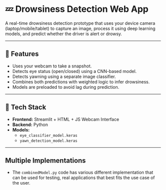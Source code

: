 # 💤 Drowsiness Detection Web App

A real-time drowsiness detection prototype that uses your device camera (laptop/mobile/tablet) to capture an image, process it using deep learning models, and predict whether the driver is alert or drowsy.

---

## 🚀 Features

-  Uses your webcam to take a snapshot.
-  Detects eye status (open/closed) using a CNN-based model.
-  Detects yawning using a separate image classifier.
-  Combines both predictions with weighted logic to infer drowsiness.
-  Models are preloaded to avoid lag during prediction.

---

## 🧰 Tech Stack

- **Frontend:** Streamlit + HTML + JS Webcam Interface
- **Backend:** Python 
- **Models:**
  - `eye_classifier_model.keras`
  - `yawn_detection_model.keras`
---

## Multiple Implementations
- The `combinedModel.py` code has various different implementation that can be used for testing, real applications that best fits the use case of the user.
